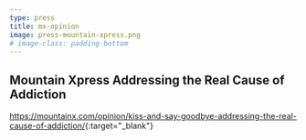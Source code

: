 ```yaml
---
type: press
title: mx-opinion
image: press-mountain-xpress.png
# image-class: padding-bottom
---
```


## Mountain Xpress Addressing the Real Cause of Addiction

<https://mountainx.com/opinion/kiss-and-say-goodbye-addressing-the-real-cause-of-addiction/>{:target="_blank"}
